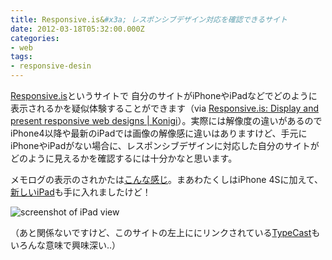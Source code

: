 ```yaml
---
title: Responsive.is&#x3a; レスポンシブデザイン対応を確認できるサイト
date: 2012-03-18T05:32:00.000Z
categories:
- web
tags:
- responsive-desin
---
```

[Responsive.is](http://responsive.is/)というサイトで 自分のサイトがiPhoneやiPadなどでどのように表示されるかを疑似体験することができます（via [Responsive.is: Display and present responsive web designs | Konigi](http://konigi.com/tools/submissions/responsiveis-display-and-present-responsive-web-designs)）。実際には解像度の違いがあるのでiPhone4以降や最新のiPadでは画像の解像感に違いはありますけど、手元にiPhoneやiPadがない場合に、レスポンシブデザインに対応した自分のサイトがどのように見えるかを確認するには十分かなと思います。

<!-- more -->

メモログの表示のされかたは[こんな感じ](http://responsive.is/memolog.org)。まあわたくしはiPhone 4Sに加えて、[新しいiPad](http://www.apple.com/jp/ipad/)も手に入れましたけど！  
  
![screenshot of iPad view](http://farm8.staticflickr.com/7064/6845812558_c6750fa132_z.jpg)

（あと関係ないですけど、このサイトの左上ににリンクされている[TypeCast](http://beta.typecastapp.com/)もいろんな意味で興味深い..）
